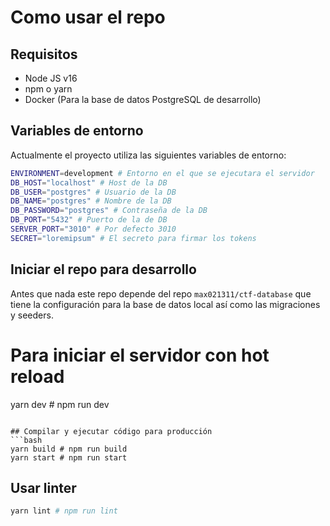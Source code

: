 # Como usar el repo

## Requisitos
- Node JS v16
- npm o yarn
- Docker (Para la base de datos PostgreSQL de desarrollo)

## Variables de entorno

Actualmente el proyecto utiliza las siguientes variables de entorno:
```bash
ENVIRONMENT=development # Entorno en el que se ejecutara el servidor
DB_HOST="localhost" # Host de la DB
DB_USER="postgres" # Usuario de la DB
DB_NAME="postgres" # Nombre de la DB
DB_PASSWORD="postgres" # Contraseña de la DB
DB_PORT="5432" # Puerto de la de DB
SERVER_PORT="3010" # Por defecto 3010
SECRET="loremipsum" # El secreto para firmar los tokens
```

## Iniciar el repo para desarrollo

Antes que nada este repo depende del repo `max021311/ctf-database` que tiene la configuración para la base de datos local así como las migraciones y seeders.

# Para iniciar el servidor con hot reload
yarn dev # npm run dev
```

## Compilar y ejecutar código para producción
```bash
yarn build # npm run build
yarn start # npm run start
```


## Usar linter
```bash
yarn lint # npm run lint
```
